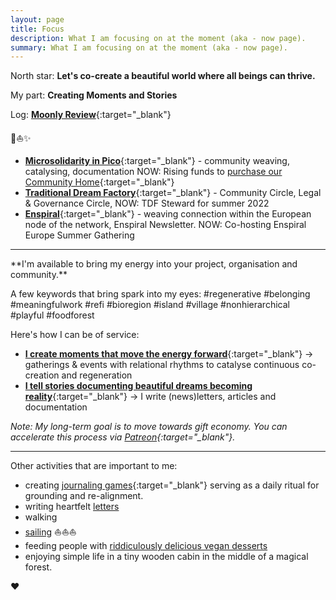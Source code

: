 ```yaml
---
layout: page
title: Focus
description: What I am focusing on at the moment (aka - now page).
summary: What I am focusing on at the moment (aka - now page).
---
```


North star: **Let's co-create a beautiful world where all beings can thrive.**

My part: **Creating Moments and Stories**

Log: [**Moonly Review**](/moonly-reviews){:target="_blank"}

<p>🌳⛵️✨</p>

- [**Microsolidarity in Pico**](https://pico.microsolidarity.cc){:target="_blank"} - community weaving, catalysing, documentation NOW: Rising funds to [purchase our Community Home](https://pico.microsolidarity.cc/crews-and-projects/community-home){:target="_blank"}
- [**Traditional Dream Factory**](https://traditionaldreamfactory.com){:target="_blank"} - Community Circle, Legal & Governance Circle, NOW: TDF Steward for summer 2022
- [**Enspiral**](https://enspiral.com){:target="_blank"} - weaving connection within the European node of the network, Enspiral Newsletter. NOW: Co-hosting Enspiral Europe Summer Gathering

<p></p>
<hr>
<p></p>
**I'm available to bring my energy into your project, organisation and community.**

A few keywords that bring spark into my eyes: #regenerative #belonging #meaningfulwork #refi #bioregion #island #village #nonhierarchical #playful #foodforest

Here's how I can be of service:

- [**I create moments that move the energy forward**](/experiences){:target="_blank"} -> gatherings & events with relational rhythms to catalyse continuous co-creation and regeneration
- [**I tell stories documenting beautiful dreams becoming reality**](/documentation){:target="_blank"} -> I write (news)letters, articles and documentation

*Note: My long-term goal is to move towards gift economy. You can accelerate this process via [Patreon](https://www.patreon.com/michalkorzonek){:target="_blank"}.*
<p></p>
<hr>
<p></p>
Other activities that are important to me:

- creating [journaling games](https://journalsmarter.com){:target="_blank"} serving as a daily ritual for grounding and re-alignment. 
- writing heartfelt [letters](/letters)
- walking
- [sailing](/sailing) ⛵️⛵️⛵️
- feeding people with [riddiculously delicious vegan desserts](/tag/nomz)
- enjoying simple life in a tiny wooden cabin in the middle of a magical forest.

♥